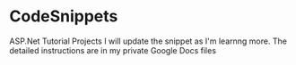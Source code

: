 # CodeSnippets
ASP.Net Tutorial Projects
I will update the snippet as I'm learnng more. The detailed instructions are in my private Google Docs files
